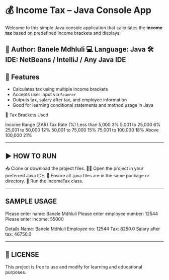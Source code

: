 # 💰 Income Tax – Java Console App

Welcome to this simple Java console application that calculates the **income tax** based on predefined income brackets and displays:

👤 Author: Banele Mdhluli
💻 Language: Java
🛠️ IDE: NetBeans / IntelliJ / Any Java IDE
---

## 📌 Features

- Calculates tax using multiple income brackets
- Accepts user input via `Scanner`
- Outputs tax, salary after tax, and employee information
- Good for learning conditional statements and method usage in Java

🔢 Tax Brackets Used

Income Range (ZAR)	Tax Rate (%)
Less than 5,000	        3%
5,001 to 25,000	        6%
25,001 to 50,000	     12%
50,001 to 75,000	     15%
75,001 to 100,000	     18%
Above 100,000	         21%  

---
## ▶️ HOW TO RUN

📥 Clone or download the project files.
🧑‍💻 Open the project in your preferred Java IDE.
📂 Ensure all .java files are in the same package or directory.
🚀 Run the IncomeTax class.

-----------
SAMPLE USAGE
------------

Please enter name: Banele Mdhluli
Please enter employee number: 12544
Please enter income: 55000

Details
Name: Banele Mdhluli
Employee no: 12544
Tax: 8250.0
Salary after tax: 46750.0

---
## 📝 LICENSE

This project is free to use and modify for learning and educational purposes.


